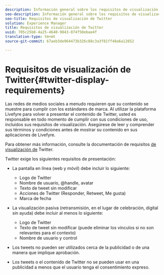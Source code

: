 ```yaml
---
description: Información general sobre los requisitos de visualización de Twitter.
seo-description: Información general sobre los requisitos de visualización de Twitter.
seo-title: Requisitos de visualización de Twitter
solution: Experience Manager
title: Requisitos de visualización de Twitter
uuid: 705c25b8-4a25-4640-9843-074f50ebae4f
translation-type: tm+mt
source-git-commit: 67aeb3de964473b326c88c3a3f81ff48a6a12652

---
```



# Requisitos de visualización de Twitter{#twitter-display-requirements}

Las redes de medios sociales a menudo requieren que su contenido se muestre para cumplir con los estándares de marca. Al utilizar la plataforma Livefyre para volver a presentar el contenido de Twitter, usted es responsable en todo momento de cumplir con sus condiciones de uso, incluidos sus requisitos de visualización. Asegúrese de leer y comprender sus términos y condiciones antes de mostrar su contenido en sus aplicaciones de Livefyre.

Para obtener más información, consulte la documentación de requisitos [de visualización de](https://about.twitter.com/company/display-requirements) Twitter.

Twitter exige los siguientes requisitos de presentación:

* La pantalla en línea (web y móvil) debe incluir lo siguiente:

   * Logo de Twitter
   * Nombre de usuario, @handle, avatar
   * Texto de tweet sin modificar
   * Acciones de Twitter (Responder, Retweet, Me gusta)
   * Marca de fecha

* La visualización pasiva (retransmisión, en el lugar de celebración, digital sin ayuda) debe incluir al menos lo siguiente:

   * Logo de Twitter
   * Texto de tweet sin modificar (puede eliminar los vínculos si no son relevantes para el contexto)
   * Nombre de usuario y control

* Los tweets no pueden ser utilizados cerca de la publicidad o de una manera que implique aprobación.
* Los tweets o el contenido de Twitter no se pueden usar en una publicidad a menos que el usuario tenga el consentimiento expreso.
